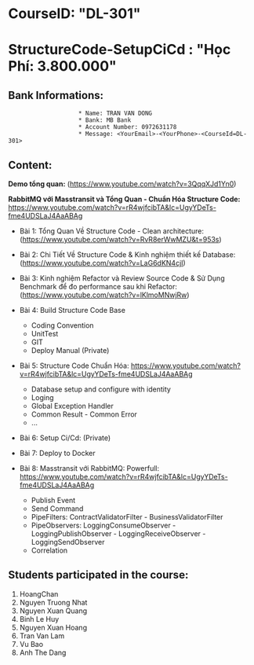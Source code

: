 # CourseID: "DL-301" 
# StructureCode-SetupCiCd : "Học Phí: 3.800.000"
  ## Bank Informations:  
                        * Name: TRAN VAN DONG 
                        * Bank: MB Bank
                        * Account Number: 0972631178
                        * Message: <YourEmail>-<YourPhone>-<CourseId=DL-301>

  ## Content:
  
<b>Demo tổng quan:</b> (https://www.youtube.com/watch?v=3QqqXJd1Yn0)

<b>RabbitMQ với Masstransit và Tổng Quan - Chuẩn Hóa Structure Code:</b> https://www.youtube.com/watch?v=rR4wjfcibTA&lc=UgyYDeTs-fme4UDSLaJ4AaABAg
    
- Bài 1: Tổng Quan Về Structure Code - Clean architecture: (https://www.youtube.com/watch?v=RvR8erWwMZU&t=953s)
    
- Bài 2: Chi Tiết Về Structure Code & Kinh nghiệm thiết kế Database: (https://www.youtube.com/watch?v=LaG6dKN4cjI)
    
- Bài 3: Kinh nghiệm Refactor và Review Source Code & Sử Dụng Benchmark để đo performance sau khi Refactor: (https://www.youtube.com/watch?v=lKlmoMNwjRw)
    
- Bài 4: Build Structure Code Base
  + Coding Convention
  + UnitTest
  + GIT
  + Deploy Manual (Private)

- Bài 5: Structure Code Chuẩn Hóa: https://www.youtube.com/watch?v=rR4wjfcibTA&lc=UgyYDeTs-fme4UDSLaJ4AaABAg
  + Database setup and configure with identity
  + Loging
  + Global Exception Handler
  + Common Result - Common Error
  + ...

- Bài 6: Setup Ci/Cd: (Private)
- Bài 7: Deploy to Docker
- Bài 8: Masstransit với RabbitMQ: Powerfull: https://www.youtube.com/watch?v=rR4wjfcibTA&lc=UgyYDeTs-fme4UDSLaJ4AaABAg
  + Publish Event
  + Send Command
  + PipeFilters: ContractValidatorFilter - BusinessValidatorFilter
  + PipeObservers: LoggingConsumeObserver - LoggingPublishObserver - LoggingReceiveObserver - LoggingSendObserver
  + Correlation

## Students participated in the course:
  1. HoangChan
  2. Nguyen Truong Nhat
  3. Nguyen Xuan Quang
  4. Binh Le Huy
  5. Nguyen Xuan Hoang
  6. Tran Van Lam
  7. Vu Bao
  8. Anh The Dang
